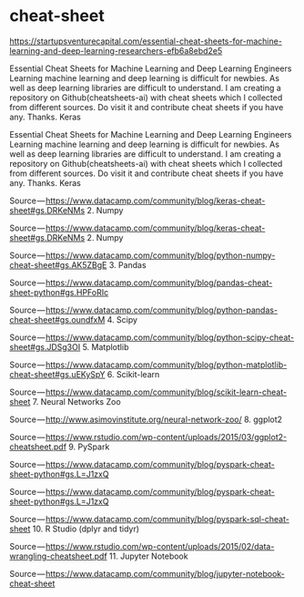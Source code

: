 # cheat-sheet
https://startupsventurecapital.com/essential-cheat-sheets-for-machine-learning-and-deep-learning-researchers-efb6a8ebd2e5


Essential Cheat Sheets for Machine Learning and Deep Learning Engineers
Learning machine learning and deep learning is difficult for newbies. As well as deep learning libraries are difficult to understand. I am creating a repository on Github(cheatsheets-ai) with cheat sheets which I collected from different sources. Do visit it and contribute cheat sheets if you have any. Thanks.
Keras

Essential Cheat Sheets for Machine Learning and Deep Learning Engineers
Learning machine learning and deep learning is difficult for newbies. As well as deep learning libraries are difficult to understand. I am creating a repository on Github(cheatsheets-ai) with cheat sheets which I collected from different sources. Do visit it and contribute cheat sheets if you have any. Thanks.
Keras

Source — https://www.datacamp.com/community/blog/keras-cheat-sheet#gs.DRKeNMs
2. Numpy

Source — https://www.datacamp.com/community/blog/keras-cheat-sheet#gs.DRKeNMs
2. Numpy

Source — https://www.datacamp.com/community/blog/python-numpy-cheat-sheet#gs.AK5ZBgE
3. Pandas


Source — https://www.datacamp.com/community/blog/pandas-cheat-sheet-python#gs.HPFoRIc

Source — https://www.datacamp.com/community/blog/python-pandas-cheat-sheet#gs.oundfxM
4. Scipy

Source — https://www.datacamp.com/community/blog/python-scipy-cheat-sheet#gs.JDSg3OI
5. Matplotlib

Source — https://www.datacamp.com/community/blog/python-matplotlib-cheat-sheet#gs.uEKySpY
6. Scikit-learn

Source — https://www.datacamp.com/community/blog/scikit-learn-cheat-sheet
7. Neural Networks Zoo

Source — http://www.asimovinstitute.org/neural-network-zoo/
8. ggplot2


Source — https://www.rstudio.com/wp-content/uploads/2015/03/ggplot2-cheatsheet.pdf
9. PySpark

Source — https://www.datacamp.com/community/blog/pyspark-cheat-sheet-python#gs.L=J1zxQ

Source — https://www.datacamp.com/community/blog/pyspark-cheat-sheet-python#gs.L=J1zxQ

Source — https://www.datacamp.com/community/blog/pyspark-sql-cheat-sheet
10. R Studio (dplyr and tidyr)


Source — https://www.rstudio.com/wp-content/uploads/2015/02/data-wrangling-cheatsheet.pdf
11. Jupyter Notebook

Source — https://www.datacamp.com/community/blog/jupyter-notebook-cheat-sheet
